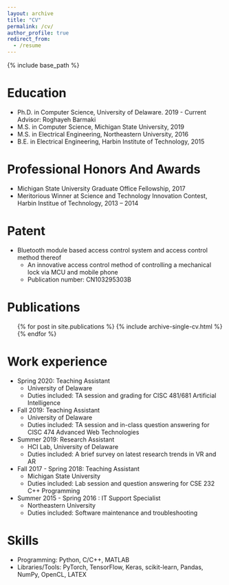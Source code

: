 ```yaml
---
layout: archive
title: "CV"
permalink: /cv/
author_profile: true
redirect_from:
  - /resume
---
```


{% include base_path %}

Education
======
* Ph.D. in Computer Science, University of Delaware. 2019 - Current <br/>
  Advisor: Roghayeh Barmaki
* M.S. in Computer Science, Michigan State University, 2019
* M.S. in Electrical Engineering, Northeastern University, 2016
* B.E. in Electrical Engineering, Harbin Institute of Technology, 2015

Professional Honors And Awards
======
* Michigan State University Graduate Office Fellowship, 2017
* Meritorious Winner at Science and Technology Innovation Contest, Harbin Institue of Technology, 2013 – 2014

Patent
======
* Bluetooth module based access control system and access control method thereof
  * An innovative access control method of controlling a mechanical lock via MCU and mobile phone 
  * Publication number: CN103295303B 

Publications
======
  <ul>{% for post in site.publications %}
    {% include archive-single-cv.html %}
  {% endfor %}</ul>

Work experience
======
* Spring 2020: Teaching Assistant
  * University of Delaware
  * Duties included: TA session and grading for CISC 481/681 Artificial Intelligence
* Fall 2019: Teaching Assistant
  * University of Delaware
  * Duties included: TA session and in-class question answering for CISC 474 Advanced Web Technologies
* Summer 2019: Research Assistant
  * HCI Lab, University of Delaware
  * Duties included: A brief survey on latest research trends in VR and AR
* Fall 2017 - Spring 2018: Teaching Assistant
  * Michigan State University
  * Duties included: Lab session and question answering for CSE 232 C++ Programming
* Summer 2015 - Spring 2016 : IT Support Specialist
  * Northeastern University
  * Duties included: Software maintenance and troubleshooting
  
Skills
======
* Programming: Python, C/C++, MATLAB
* Libraries/Tools: PyTorch, TensorFlow, Keras, scikit-learn, Pandas, NumPy, OpenCL, LATEX


<!--  
Talks
======
  <ul>{% for post in site.talks %}
    {% include archive-single-talk-cv.html %}
  {% endfor %}</ul>

Teaching
======
  <ul>{% for post in site.teaching %}
    {% include archive-single-cv.html %}
  {% endfor %}</ul>

Service and leadership
======
* Currently signed in to 43 different slack teams
-->
